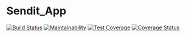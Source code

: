 # Sendit_App
[![Build Status](https://www.travis-ci.com/Irenyak1/Sendit_App.svg?branch=challenge_2)](https://www.travis-ci.com/Irenyak1/Sendit_App)
[![Maintainability](https://api.codeclimate.com/v1/badges/13ad5e9cefc8a9737d98/maintainability)](https://codeclimate.com/github/Irenyak1/Sendit_App/maintainability)
[![Test Coverage](https://api.codeclimate.com/v1/badges/13ad5e9cefc8a9737d98/test_coverage)](https://codeclimate.com/github/Irenyak1/Sendit_App/test_coverage)
[![Coverage Status](https://coveralls.io/repos/github/Irenyak1/Sendit_App/badge.svg?branch=ft-%23161808742-create-order)](https://coveralls.io/github/Irenyak1/Sendit_App?branch=ft-%23161808742-create-order)




